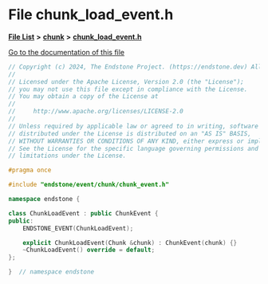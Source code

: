 

# File chunk\_load\_event.h

[**File List**](files.md) **>** [**chunk**](dir_7eabd153c13720ffd29490c98a6f4dde.md) **>** [**chunk\_load\_event.h**](chunk__load__event_8h.md)

[Go to the documentation of this file](chunk__load__event_8h.md)


```C++
// Copyright (c) 2024, The Endstone Project. (https://endstone.dev) All Rights Reserved.
//
// Licensed under the Apache License, Version 2.0 (the "License");
// you may not use this file except in compliance with the License.
// You may obtain a copy of the License at
//
//     http://www.apache.org/licenses/LICENSE-2.0
//
// Unless required by applicable law or agreed to in writing, software
// distributed under the License is distributed on an "AS IS" BASIS,
// WITHOUT WARRANTIES OR CONDITIONS OF ANY KIND, either express or implied.
// See the License for the specific language governing permissions and
// limitations under the License.

#pragma once

#include "endstone/event/chunk/chunk_event.h"

namespace endstone {

class ChunkLoadEvent : public ChunkEvent {
public:
    ENDSTONE_EVENT(ChunkLoadEvent);

    explicit ChunkLoadEvent(Chunk &chunk) : ChunkEvent(chunk) {}
    ~ChunkLoadEvent() override = default;
};

}  // namespace endstone
```


